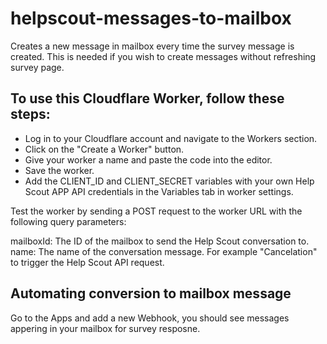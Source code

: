 # helpscout-messages-to-mailbox
Creates a new message in mailbox every time the survey message is created. This is needed if you wish to create messages without refreshing survey page.

## To use this Cloudflare Worker, follow these steps:

- Log in to your Cloudflare account and navigate to the Workers section.
- Click on the "Create a Worker" button.
- Give your worker a name and paste the code into the editor.
- Save the worker.
- Add the CLIENT_ID and CLIENT_SECRET variables with your own Help Scout APP API credentials in the Variables tab in worker settings.

Test the worker by sending a POST request to the worker URL with the following query parameters:

mailboxId: The ID of the mailbox to send the Help Scout conversation to.
name: The name of the conversation message. For example "Cancelation" to trigger the Help Scout API request.

## Automating conversion to mailbox message

Go to the Apps and add a new Webhook, you should see messages appering in your mailbox for survey resposne. 
